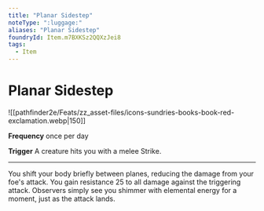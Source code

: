 ```yaml
---
title: "Planar Sidestep"
noteType: ":luggage:"
aliases: "Planar Sidestep"
foundryId: Item.m7BXKSz2QQXzJei8
tags:
  - Item
---
```


# Planar Sidestep
![[pathfinder2e/Feats/zz_asset-files/icons-sundries-books-book-red-exclamation.webp|150]]

**Frequency** once per day

**Trigger** A creature hits you with a melee Strike.

* * *

You shift your body briefly between planes, reducing the damage from your foe's attack. You gain resistance 25 to all damage against the triggering attack. Observers simply see you shimmer with elemental energy for a moment, just as the attack lands.
